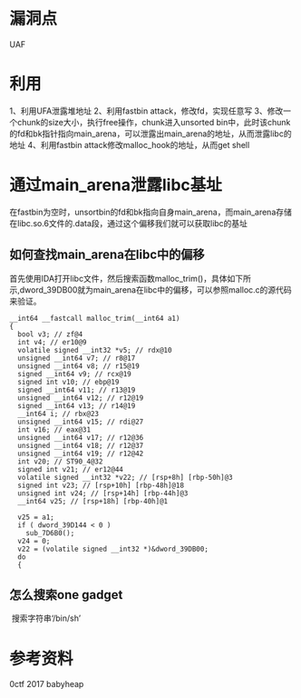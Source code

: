 # 漏洞点
 UAF

# 利用
  1、利用UFA泄露堆地址
  2、利用fastbin attack，修改fd，实现任意写
  3、修改一个chunk的size大小，执行free操作，chunk进入unsorted bin中，此时该chunk的fd和bk指针指向main_arena，可以泄露出main_arena的地址，从而泄露libc的地址
  4、利用fastbin attack修改malloc_hook的地址，从而get shell

# 通过main_arena泄露libc基址
在fastbin为空时，unsortbin的fd和bk指向自身main_arena，而main_arena存储在libc.so.6文件的.data段，通过这个偏移我们就可以获取libc的基址
## 如何查找main_arena在libc中的偏移
首先使用IDA打开libc文件，然后搜索函数malloc_trim()，具体如下所示,dword_39DB00就为main_arena在libc中的偏移，可以参照malloc.c的源代码来验证。
```
__int64 __fastcall malloc_trim(__int64 a1)
{
  bool v3; // zf@4
  int v4; // er10@9
  volatile signed __int32 *v5; // rdx@10
  unsigned __int64 v7; // r8@17
  unsigned __int64 v8; // r15@19
  signed __int64 v9; // rcx@19
  signed int v10; // ebp@19
  signed __int64 v11; // r13@19
  unsigned __int64 v12; // r12@19
  signed __int64 v13; // r14@19
  __int64 i; // rbx@23
  unsigned __int64 v15; // rdi@27
  int v16; // eax@31
  unsigned __int64 v17; // r12@36
  unsigned __int64 v18; // r12@37
  unsigned __int64 v19; // r12@42
  int v20; // ST90_4@32
  signed int v21; // er12@44
  volatile signed __int32 *v22; // [rsp+8h] [rbp-50h]@3
  signed int v23; // [rsp+10h] [rbp-48h]@18
  unsigned int v24; // [rsp+14h] [rbp-44h]@3
  __int64 v25; // [rsp+18h] [rbp-40h]@1

  v25 = a1;
  if ( dword_39D144 < 0 )
    sub_7D6B0();
  v24 = 0;
  v22 = (volatile signed __int32 *)&dword_39DB00;
  do
  {
```

## 怎么搜索one gadget
  搜索字符串‘/bin/sh’

# 参考资料
0ctf 2017 babyheap
